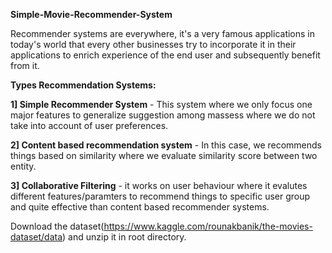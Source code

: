 
**Simple-Movie-Recommender-System** 

Recommender systems are everywhere, it's a very famous applications in today's world that every other businesses try to incorporate it in their applications to enrich experience of the end user and subsequently benefit from it.

**Types Recommendation Systems:**

**1] Simple Recommender System** - This system where we only focus one major features to generalize suggestion among massess where we do not take into account of user preferences.

**2] Content based recommendation system** - In this case, we recommends things based on similarity where we evaluate similarity score between two entity.

**3] Collaborative Filtering** - it works on user behaviour where it evalutes different features/paramters to recommend things to specific user group and quite effective than content based recommender systems.

<!-- # Most famous examples of Recommender Systems:

Netflix - A online movie/tv series streaming service uses recommender system to recommend their users what to watch next based on user preferences and overall ratings of different shows. -->

Download the dataset(https://www.kaggle.com/rounakbanik/the-movies-dataset/data) and unzip it in root directory.



